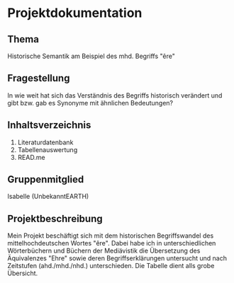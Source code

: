 # Projektdokumentation 

## Thema
Historische Semantik am Beispiel des mhd. Begriffs "êre"

## Fragestellung
In wie weit hat sich das Verständnis des Begriffs historisch verändert und gibt bzw. gab es Synonyme mit ähnlichen Bedeutungen?

## Inhaltsverzeichnis 
1.  Literaturdatenbank 
2.  Tabellenauswertung 
3.  READ.me

## Gruppenmitglied
Isabelle (UnbekanntEARTH)

## Projektbeschreibung

Mein Projekt beschäftigt sich mit dem historischen Begriffswandel des mittelhochdeutschen Wortes "êre".
Dabei habe ich in unterschiedlichen Wörterbüchern und Büchern der Mediävistik die Übersetzung des Äquivalenzes "Ehre" sowie deren Begriffserklärungen untersucht und nach Zeitstufen (ahd./mhd./nhd.) unterschieden.
Die Tabelle dient alls grobe Übersicht.
